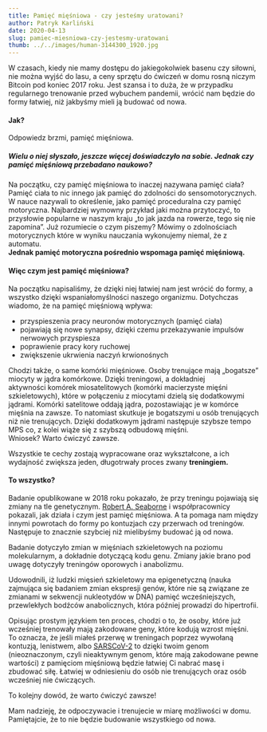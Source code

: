 ```yaml
---
title: Pamięć mięśniowa - czy jesteśmy uratowani?
author: Patryk Karliński
date: 2020-04-13
slug: pamiec-miesniowa-czy-jestesmy-uratowani
thumb: ../../images/human-3144300_1920.jpg
---
```


W czasach, kiedy nie mamy dostępu do jakiegokolwiek basenu czy siłowni, nie można wyjść do lasu, a ceny sprzętu do ćwiczeń w domu rosną niczym Bitcoin pod koniec 2017 roku. Jest szansa i to duża, że w przypadku regularnego trenowanie przed wybuchem pandemii, wrócić nam będzie do formy łatwiej, niż jakbyśmy mieli ją budować od nowa.

#### Jak?

Odpowiedz brzmi, pamięć mięśniowa.

##### **Wielu o niej słyszało, jeszcze więcej doświadczyło na sobie. Jednak czy pamięć mięśniową przebadano naukowo?**

Na początku, czy pamięć mięśniowa to inaczej nazywana pamięć ciała?  
Pamięć ciała to nic innego jak pamięć do zdolności do sensomotorycznych. W nauce nazywali to określenie, jako pamięć proceduralna czy pamięć motoryczna. Najbardziej wymowny przykład jaki można przytoczyć, to przysłowie popularne w naszym kraju „to jak jazda na rowerze, tego się nie zapomina”. Już rozumiecie o czym piszemy? Mówimy o zdolnościach motorycznych które w wyniku nauczania wykonujemy niemal, że z automatu.  
**Jednak pamięć motoryczna pośrednio wspomaga pamięć mięśniową.**

#### Więc czym jest pamięć mięśniowa?

Na początku napisaliśmy, że dzięki niej łatwiej nam jest wrócić do formy, a wszystko dzięki wspaniałomyślności naszego organizmu. Dotychczas wiadomo, że na pamięć mięśniową wpływa:

- przyspieszenia pracy neuronów motorycznych (pamięć ciała)
- pojawiają się nowe synapsy, dzięki czemu przekazywanie impulsów nerwowych przyspiesza
- poprawienie pracy kory ruchowej
- zwiększenie ukrwienia naczyń krwionośnych

Chodzi także, o same komórki mięśniowe. Osoby trenujące mają „bogatsze” miocyty w jądra komórkowe. Dzięki treningowi, a dokładniej aktywności komórek miosatelitowych (komórki macierzyste mięśni szkieletowych), które w połączeniu z miocytami dzielą się dodatkowymi jądrami. Komórki satelitowe oddają jądra, pozostawiając je w komórce mięśnia na zawsze. To natomiast skutkuje je bogatszymi u osób trenujących niż nie trenujących. Dzięki dodatkowym jądrami następuje szybsze tempo MPS co, z kolei wiąże się z szybszą odbudową mięśni.  
Wniosek? Warto ćwiczyć zawsze.

Wszystkie te cechy zostają wypracowane oraz wykształcone, a ich wydajność zwiększa jeden, długotrwały proces zwany **treningiem.**

#### To wszystko?

Badanie opublikowane w 2018 roku pokazało, że przy treningu pojawiają się zmiany na tle genetycznym. [Robert A. Seaborne](https://www.nature.com/articles/s41598-018-20287-3#auth-1) i współpracownicy pokazali, jak działa i czym jest pamięć mięśniowa. A ta pomaga nam między innymi powrotach do formy po kontuzjach czy przerwach od treningów. Następuje to znacznie szybciej niż mielibyśmy budować ją od nowa.

Badanie dotyczyło zmian w mięśniach szkieletowych na poziomu molekularnym, a dokładnie dotyczącą kodu genu. Zmiany jakie brano pod uwagę dotyczyły treningów oporowych i anabolizmu.

Udowodnili, iż ludzki mięsień szkieletowy ma epigenetyczną (nauka zajmująca się badaniem zmian ekspresji genów, które nie są związane ze zmianami w sekwencji nukleotydów w DNA) pamięć wcześniejszych, przewlekłych bodźców anabolicznych, która później prowadzi do hipertrofii.

Opisując prostym językiem ten proces, chodzi o to, że osoby, które już wcześniej trenowały mają zakodowane geny, które kodują wzrost mięśni.   
To oznacza, że jeśli miałeś przerwę w treningach poprzez wywołaną kontuzją, lenistwem, albo [SARSCoV-2](https://zachlorowani.pl/terminologia-zwiazana-z-koronawirusem/) to dzięki twoim genom (nieoznaczonym, czyli nieaktywnym genom, które mają zakodowane pewne wartości) z pamięciom mięśniową będzie łatwiej Ci nabrać masę i zbudować siłę. Łatwiej w odniesieniu do osób nie trenujących oraz osób wcześniej nie ćwiczących.

To kolejny dowód, że warto ćwiczyć zawsze!

Mam nadzieję, że odpoczywacie i trenujecie w miarę możliwości w domu. Pamiętajcie, że to nie będzie budowanie wszystkiego od nowa.
